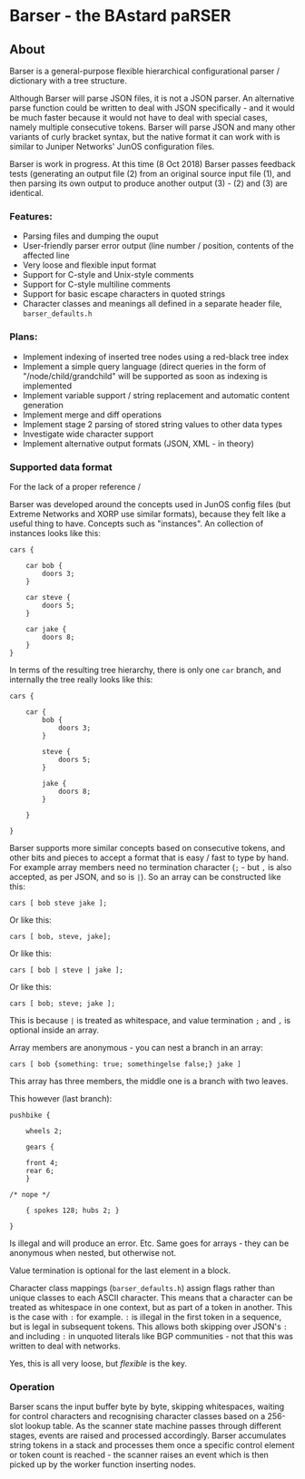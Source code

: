 # Barser - the BAstard paRSER

## About

Barser is a general-purpose flexible hierarchical configurational parser / dictionary with a tree structure.

Although Barser will parse JSON files, it is not a JSON parser. An alternative parse function could be written to deal with JSON specifically - and it would be much faster because it would not have to deal with special cases, namely multiple consecutive tokens. Barser will parse JSON and many other variants of curly bracket syntax, but the native format it can work with is similar to Juniper Networks' JunOS configuration files.

Barser is work in progress. At this time (8 Oct 2018) Barser passes feedback tests (generating an output file (2) from an original source input file (1), and then parsing its own output to produce another output (3) - (2) and (3) are identical.

### Features:

- Parsing files and dumping the ouput
- User-friendly parser error output (line number / position, contents of the affected line
- Very loose and flexible input format
- Support for C-style and Unix-style comments
- Support for C-style multiline comments
- Support for basic escape characters in quoted strings
- Character classes and meanings all defined in a separate header file, `barser_defaults.h`

### Plans:

- Implement indexing of inserted tree nodes using a red-black tree index
- Implement a simple query language (direct queries in the form of "/node/child/grandchild" will be supported as soon as indexing is implemented
- Implement variable support / string replacement and automatic content generation
- Implement merge and diff operations
- Implement stage 2 parsing of stored string values to other data types
- Investigate wide character support
- Implement alternative output formats (JSON, XML - in theory)

### Supported data format

For the lack of a proper reference / 


Barser was developed around the concepts used in JunOS config files (but Extreme Networks and XORP use similar formats), because they felt like a useful thing to have. Concepts such as "instances". An collection of instances looks like this:

```
cars {

	car bob {
	    doors 3;
	}

	car steve {
	    doors 5;
	}

	car jake {
	    doors 8;
	}
}
```
In terms of the resulting tree hierarchy, there is only one `car` branch, and internally the tree really looks like this:

```
cars {

	car {
		bob {
			doors 3;
		}

		steve {
			doors 5;
		}

		jake {
			doors 8;
		}

	}

}
```

Barser supports more similar concepts based on consecutive tokens, and other bits and pieces to accept a format that is easy / fast to type by hand. For example array members need no termination character (`;` - but `,` is also accepted, as per JSON, and so is `|`). So an array can be constructed like this:

```
cars [ bob steve jake ];
```
Or like this:
```
cars [ bob, steve, jake];
```
Or like this:
```
cars [ bob | steve | jake ];
```
Or like this:
```
cars [ bob; steve; jake ];
```
This is because `|` is treated as whitespace, and value termination `;` and `,` is  optional inside an array.


Array members are anonymous - you can nest a branch in an array:
```
cars [ bob {something: true; somethingelse false;} jake ]
```
This array has three members, the middle one is a branch with two leaves.

This however (last branch):

```
pushbike {

    wheels 2;

    gears {

	front 4;
	rear 6;
    }

/* nope */

    { spokes 128; hubs 2; }

}

```
Is illegal and will produce an error. Etc. Same goes for arrays - they can be anonymous when nested, but otherwise not.

Value termination is optional for the last element in a block.

Character class mappings (`barser_defaults.h`) assign flags rather than unique classes to each ASCII character. This means that a character can be treated as whitespace in one context, but as part of a token in another. This is the case with `:` for example. `:` is illegal in the first token in a sequence, but is legal in subsequent tokens. This allows both skipping over JSON's `:` and including `:` in unquoted literals like BGP communities - not that this was written to deal with networks.

Yes, this is all very loose, but *flexible* is the key.

### Operation

Barser scans the input buffer byte by byte, skipping whitespaces, waiting for control characters and recognising character classes based on a 256-slot lookup table. As the scanner state machine passes through different stages, events are raised and processed accordingly. Barser accumulates string tokens in a stack and processes them once a specific control element or token count is reached - the scanner raises an event which is then picked up by the worker function inserting nodes.

